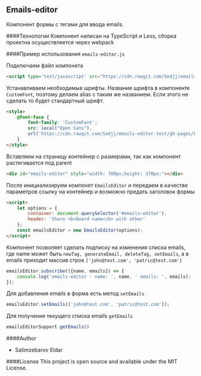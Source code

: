 ## Emails-editor
Компонент формы с тегами для ввода emails.

####Технологии
Компонент написан на TypeScript и Less, сборка проектна осуществляется через webpack  

####Пример использования `emails-editor.js`

Подключаем файл компонета
```html
<script type='text/javascript' src="https://cdn.rawgit.com/Sedjj/emails-editor-test/gh-pages/build/emails-editor.js"></script>
```
Устанавливаем необходимые шрифты. Название шрифта в компоненте `CustomFont`, поэтому делаем alias с таким же названием. Если этого не сделать то будет стандартный шрифт. 
```html
<style>
    @font-face {
        font-family: 'CustomFont';
        src: local("Open Sans"),
        url('https://cdn.rawgit.com/Sedjj/emails-editor-test/gh-pages/build/fonts/OpenSans.ttf') format('truetype');
    }
</style>
```
Вставляем на страницу контейнер с размерами, так как компонент растягивается под parent
```html
<div id="emails-editor" style="width: 700px;height: 370px;"></div>
  ```

После инициализируем компонет `EmailsEditor` и передаем в качестве параметров ссылку на контейнер и возможно предать заголовок формы
```html
<script>
    let options = {                            
		container: document.querySelector('#emails-editor'),
        header: 'Share <b>Board name</b> with other'
    };
    const emailsEditor = new EmailsEditor(options);
</script>
```

Компонент позволяет сделать подписку на изменения списка emails, где name может быть `newTag, generateEmail, deleteTag, setEmails`, a в emails приходит массив строк `['john@test.com', 'patric@test.com']`  
```javascript
emailsEditor.subscribe(({name, emails}) => {
	console.log('emails-editor - name: ', name, ' emails: ', emails);
});
```  
Для добавления emails в форма есть метод `setEmails` 
```javascript
emailsEditor.setEmails(['john@test.com', 'patric@test.com']);
```        
Для получения текущего списка emails `getEmails` 
```javascript
emailsEditorSupport.getEmails()
```                               

####Author
* Salimzebarov Eldar

####License
This project is open source and available under the MIT License.